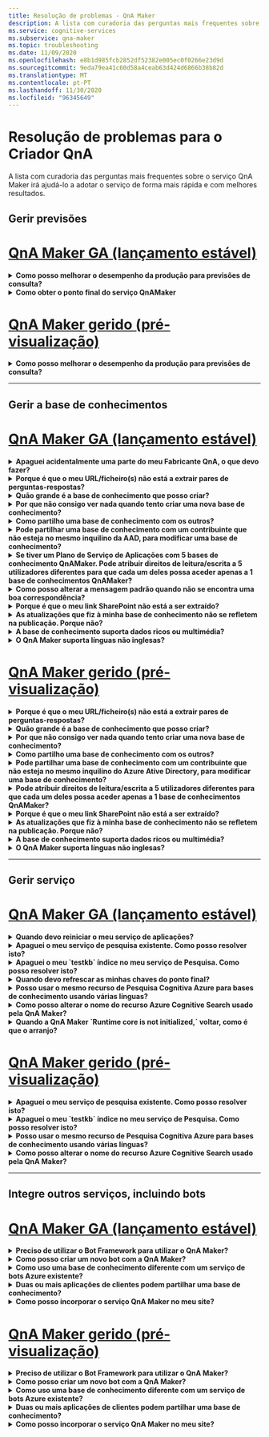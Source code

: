 ```yaml
---
title: Resolução de problemas - QnA Maker
description: A lista com curadoria das perguntas mais frequentes sobre o serviço QnA Maker irá ajudá-lo a adotar o serviço de forma mais rápida e com melhores resultados.
ms.service: cognitive-services
ms.subservice: qna-maker
ms.topic: troubleshooting
ms.date: 11/09/2020
ms.openlocfilehash: e8b1d985fcb2852df52382e005ec0f0266e23d9d
ms.sourcegitcommit: 9eda79ea41c60d58a4ceab63d424d6866b38b82d
ms.translationtype: MT
ms.contentlocale: pt-PT
ms.lasthandoff: 11/30/2020
ms.locfileid: "96345649"
---
```

# <a name="troubleshooting-for-qna-maker"></a>Resolução de problemas para o Criador QnA

A lista com curadoria das perguntas mais frequentes sobre o serviço QnA Maker irá ajudá-lo a adotar o serviço de forma mais rápida e com melhores resultados.

<a name="how-to-get-the-qnamaker-service-hostname"></a>

## <a name="manage-predictions"></a>Gerir previsões

# <a name="qna-maker-ga-stable-release"></a>[QnA Maker GA (lançamento estável)](#tab/v1)

<details>
<summary><b>Como posso melhorar o desempenho da produção para previsões de consulta?</b></summary>

**Resposta**: Os problemas de desempenho de produção indicam que precisa de aumentar tanto para o seu serviço de Aplicação como para a sua Pesquisa Cognitiva. Considere adicionar uma réplica à sua Pesquisa Cognitiva para melhorar o desempenho.

Saiba mais sobre [os níveis de preços.](Concepts/azure-resources.md)
</details>

<details>
<summary><b>Como obter o ponto final do serviço QnAMaker</b></summary>

**Resposta**: O ponto final do serviço QnAMaker é útil para depurar propósitos quando contacte o Suporte QnAMaker ou o UserVoice. O ponto final é um URL neste formulário: `https://your-resource-name.azurewebsites.net` .

1. Aceda ao seu serviço QnAMaker (grupo de recursos) no [portal Azure](https://portal.azure.com)

    ![Grupo de recursos QnAMaker Azure no portal Azure](./media/qnamaker-how-to-troubleshoot/qnamaker-azure-resourcegroup.png)

1. Selecione o Serviço de Aplicações associado ao recurso QnA Maker. Normalmente, os nomes são os mesmos.

     ![Selecione O Serviço de Aplicações QnAMaker](./media/qnamaker-how-to-troubleshoot/qnamaker-azure-appservice.png)

1. O URL de ponto final está disponível na secção Visão Geral

    ![Ponto final do QnAMaker](./media/qnamaker-how-to-troubleshoot/qnamaker-azure-gethostname.png)

</details>

# <a name="qna-maker-managed-preview-release"></a>[QnA Maker gerido (pré-visualização)](#tab/v2)

<details>
<summary><b>Como posso melhorar o desempenho da produção para previsões de consulta?</b></summary>

**Resposta**: Os problemas de desempenho de produção indicam que precisa de aumentar a sua Pesquisa Cognitiva. Considere adicionar uma réplica à sua Pesquisa Cognitiva para melhorar o desempenho.

Saiba mais sobre [os níveis de preços.](Concepts/azure-resources.md)
</details>

---

## <a name="manage-the-knowledge-base"></a>Gerir a base de conhecimentos

# <a name="qna-maker-ga-stable-release"></a>[QnA Maker GA (lançamento estável)](#tab/v1)

<details>
<summary><b>Apaguei acidentalmente uma parte do meu Fabricante QnA, o que devo fazer?</b></summary>

**Resposta**: Não elimine nenhum dos serviços Azure criados juntamente com o recurso QnA Maker, como Search ou Web App. Estes são necessários para que o QnA Maker funcione, se eliminar um, o QnA Maker deixará de funcionar corretamente.

Todos os deletes são permanentes, incluindo pares de perguntas e respostas, ficheiros, URLs, perguntas e respostas personalizadas, bases de conhecimento ou recursos Azure. Certifique-se de que exporta a sua base de conhecimento a partir da página **Definições** antes de eliminar qualquer parte da sua base de conhecimento.

</details>

<details>
<summary><b>Porque é que o meu URL/ficheiro(s) não está a extrair pares de perguntas-respostas?</b></summary>

**Resposta**: É possível que o QnA Maker não possa extrair automaticamente algum conteúdo de perguntas e respostas (QnA) a partir de URLs FAQ válidos. Nesses casos, pode colar o conteúdo do QnA num ficheiro .txt e ver se a ferramenta pode ingerir. Em alternativa, pode adicionar conteúdo editorialmente à sua base de conhecimento através do [portal QnA Maker](https://qnamaker.ai).

</details>

<details>
<summary><b>Quão grande é a base de conhecimento que posso criar?</b></summary>

**Resposta**: O tamanho da base de conhecimento depende da pesquisa SKU of Azure que escolher ao criar o serviço QnA Maker. Leia [aqui](./concepts/azure-resources.md) para mais detalhes.

</details>

<details>
<summary><b>Por que não consigo ver nada quando tento criar uma nova base de conhecimento?</b></summary>

**Resposta**: Ainda não criou nenhum serviço da QnA Maker em Azure. Leia [aqui](./How-To/set-up-qnamaker-service-azure.md) para aprender a fazer isso.

</details>

<details>
<summary><b>Como partilho uma base de conhecimento com os outros?</b></summary>

**Resposta**: A partilha funciona ao nível de um serviço QnA Maker, ou seja, todas as bases de conhecimento do serviço serão partilhadas. Leia [aqui](./index.yml) como colaborar numa base de conhecimento.

</details>

<details>
<summary><b>Pode partilhar uma base de conhecimento com um contribuinte que não esteja no mesmo inquilino da AAD, para modificar uma base de conhecimento?</b></summary>

**Resposta**: A partilha baseia-se no controlo de acesso baseado em funções Azure (Azure RBAC). Se puder partilhar _qualquer_ recurso em Azure com outro utilizador, também pode partilhar o QnA Maker.

</details>

<details>
<summary><b>Se tiver um Plano de Serviço de Aplicações com 5 bases de conhecimento QnAMaker. Pode atribuir direitos de leitura/escrita a 5 utilizadores diferentes para que cada um deles possa aceder apenas a 1 base de conhecimentos QnAMaker?</b></summary>

**Resposta**: Pode partilhar um serviço QnAMaker inteiro, não bases de conhecimento individuais.

</details>

<details>
<summary><b>Como posso alterar a mensagem padrão quando não se encontra uma boa correspondência?</b></summary>

**Resposta**: A mensagem predefinida faz parte das definições do seu serviço de Aplicação.
- Aceda ao seu recurso de serviço app no portal Azure

![serviço de app do qnamaker](./media/qnamaker-faq/qnamaker-resource-list-appservice.png)
- Clique na opção **Definições**

![qnamaker configurações de serviço de aplicativos](./media/qnamaker-faq/qnamaker-appservice-settings.png)
- Alterar o valor da definição **defaultAnswer**
- Reinicie o seu serviço de Aplicação

![qnamaker appservice reiniciar](./media/qnamaker-faq/qnamaker-appservice-restart.png)


</details>

<details>
<summary><b>Porque é que o meu link SharePoint não está a ser extraído?</b></summary>

**Resposta**: Consulte [as localizações da fonte de dados](./concepts/data-sources-and-content.md#data-source-locations) para obter mais informações.

</details>

<details>
<summary><b>As atualizações que fiz à minha base de conhecimento não se refletem na publicação. Porque não?</b></summary>

**Resposta**: Todas as operações de edição, seja numa atualização, teste ou definição de tabela, têm de ser guardadas antes de poderem ser publicadas. Certifique-se de que **clica** no botão Guardar e treinar após cada operação de edição.

</details>

<details>
<summary><b>A base de conhecimento suporta dados ricos ou multimédia?</b></summary>

**Resposta**:

#### <a name="multimedia-auto-extraction-for-files-and-urls"></a>Extração automática multimédia para ficheiros e URLs

* URLS - capacidade limitada de conversão HTML-para-Markdown.
* Ficheiros - não suportados

#### <a name="answer-text-in-markdown"></a>Texto de resposta em marcação
Uma vez que os pares QnA estejam na base de conhecimento, você pode editar o texto de marcação de uma resposta para incluir links para os meios de comunicação disponíveis a partir de URLs públicos.


</details>

<details>
<summary><b>O QnA Maker suporta línguas não inglesas?</b></summary>

**Resposta**: Ver mais detalhes sobre [línguas apoiadas.](./overview/language-support.md)

Se tiver conteúdo de vários idiomas, certifique-se de criar um serviço separado para cada idioma.

</details>

# <a name="qna-maker-managed-preview-release"></a>[QnA Maker gerido (pré-visualização)](#tab/v2)

<details>
<summary><b>Porque é que o meu URL/ficheiro(s) não está a extrair pares de perguntas-respostas?</b></summary>

**Resposta**: É possível que o QnA Maker não possa extrair automaticamente algum conteúdo de perguntas e respostas (QnA) a partir de URLs FAQ válidos. Nesses casos, pode colar o conteúdo do QnA num ficheiro .txt e ver se a ferramenta pode ingerir. Em alternativa, pode adicionar conteúdo editorialmente à sua base de conhecimento através do [portal QnA Maker](https://qnamaker.ai).

</details>

<details>
<summary><b>Quão grande é a base de conhecimento que posso criar?</b></summary>

**Resposta**: O tamanho da base de conhecimento depende da pesquisa SKU of Azure que escolher ao criar o serviço QnA Maker. Leia [aqui](./concepts/azure-resources.md) para mais detalhes.

</details>

<details>
<summary><b>Por que não consigo ver nada quando tento criar uma nova base de conhecimento?</b></summary>

**Resposta**: Ainda não criou nenhum serviço da QnA Maker em Azure. Leia [aqui](./How-To/set-up-qnamaker-service-azure.md) para aprender a fazer isso.

</details>

<details>
<summary><b>Como partilho uma base de conhecimento com os outros?</b></summary>

**Resposta**: A partilha funciona ao nível de um serviço QnA Maker, ou seja, todas as bases de conhecimento do serviço serão partilhadas. Leia [aqui](./index.yml) como colaborar numa base de conhecimento.

</details>

<details>
<summary><b>Pode partilhar uma base de conhecimento com um contribuinte que não esteja no mesmo inquilino do Azure Ative Directory, para modificar uma base de conhecimento?</b></summary>

**Resposta**: A partilha baseia-se no controlo de acesso baseado em funções Azure (Azure RBAC). Se puder partilhar _qualquer_ recurso em Azure com outro utilizador, também pode partilhar o QnA Maker.

</details>

<details>
<summary><b>Pode atribuir direitos de leitura/escrita a 5 utilizadores diferentes para que cada um deles possa aceder apenas a 1 base de conhecimentos QnAMaker?</b></summary>

**Resposta**: Pode partilhar um serviço QnAMaker inteiro, não bases de conhecimento individuais.

</details>

<details>
<summary><b>Porque é que o meu link SharePoint não está a ser extraído?</b></summary>

**Resposta**: Consulte [as localizações da fonte de dados](./concepts/data-sources-and-content.md#data-source-locations) para obter mais informações.

</details>

<details>
<summary><b>As atualizações que fiz à minha base de conhecimento não se refletem na publicação. Porque não?</b></summary>

**Resposta**: Todas as operações de edição, seja numa atualização, teste ou definição de tabela, têm de ser guardadas antes de poderem ser publicadas. Certifique-se de que **clica** no botão Guardar e treinar após cada operação de edição.

</details>

<details>
<summary><b>A base de conhecimento suporta dados ricos ou multimédia?</b></summary>

**Resposta**:

#### <a name="multimedia-auto-extraction-for-files-and-urls"></a>Extração automática multimédia para ficheiros e URLs

* URLS - capacidade limitada de conversão HTML-para-Markdown.
* Ficheiros - não suportados

#### <a name="answer-text-in-markdown"></a>Texto de resposta em marcação
Uma vez que os pares QnA estejam na base de conhecimento, você pode editar o texto de marcação de uma resposta para incluir links para os meios de comunicação disponíveis a partir de URLs públicos.


</details>

<details>
<summary><b>O QnA Maker suporta línguas não inglesas?</b></summary>

**Resposta**: Ver mais detalhes sobre [línguas apoiadas.](./overview/language-support.md)

Se tiver conteúdo de vários idiomas, certifique-se de criar um serviço separado para cada idioma.

</details>

---

## <a name="manage-service"></a>Gerir serviço

# <a name="qna-maker-ga-stable-release"></a>[QnA Maker GA (lançamento estável)](#tab/v1)

<details>
<summary><b>Quando devo reiniciar o meu serviço de aplicações?</b></summary>

**Resposta**: Refresque o seu serviço de aplicações quando o ícone de precaução estiver ao lado do valor da versão para a base de conhecimento na tabela **de teclas Endpoint** na [página](https://www.qnamaker.ai/UserSettings) **Definições** do Utilizador .

</details>

<details>
<summary><b>Apaguei o meu serviço de pesquisa existente. Como posso resolver isto?</b></summary>

**Resposta**: Se eliminar um índice de Pesquisa Cognitiva Azure, a operação é final e o índice não pode ser recuperado.

</details>

<details>
<summary><b>Apaguei o meu `testkb` índice no meu serviço de Pesquisa. Como posso resolver isto?</b></summary>

**Resposta:** Os seus dados antigos não podem ser recuperados. Crie um novo recurso QnA Maker e crie novamente a sua base de conhecimento.

</details>

<details>
<summary><b>Quando devo refrescar as minhas chaves do ponto final?</b></summary>

**Resposta:** Refresque as chaves do ponto final se suspeitar que foram comprometidas.

</details>

<details>
<summary><b>Posso usar o mesmo recurso de Pesquisa Cognitiva Azure para bases de conhecimento usando várias línguas?</b></summary>

**Resposta**: Para utilizar várias bases linguísticas e múltiplas bases de conhecimento, o utilizador tem de criar um recurso QnA Maker para cada idioma. Isto criará um serviço de pesquisa Azure separado por idioma. Misturar diferentes bases de conhecimento de linguagem num único serviço de pesquisa Azure resultará numa relevância degradada dos resultados.

</details>

<details>
<summary><b>Como posso alterar o nome do recurso Azure Cognitive Search usado pela QnA Maker?</b></summary>

**Resposta**: O nome do recurso Azure Cognitive Search é o nome de recurso do QnA Maker com algumas letras aleatórias anexadas no final. Isto torna difícil distinguir entre múltiplos recursos de pesquisa para o QnA Maker. Crie um serviço de pesquisa separado (nomeando-o como gostaria) e conecte-o ao seu Serviço QnA. Os passos são semelhantes aos passos que precisa de fazer para [atualizar uma pesquisa do Azure.](How-To/set-up-qnamaker-service-azure.md#upgrade-the-azure-cognitive-search-service)

</details>

<details>
<summary><b>Quando a QnA Maker `Runtime core is not initialized,` voltar, como é que o arranjo?</b></summary>

**Resposta**: O espaço do disco para o seu serviço de aplicações pode estar cheio. Passos para corrigir o seu espaço em disco:

1. No [portal Azure,](https://portal.azure.com)selecione o seu serviço de App do Criador QnA e, em seguida, pare o serviço.
1. Enquanto ainda está no serviço app, selecione **Ferramentas de Desenvolvimento,** em seguida, **Ferramentas Avançadas,** em seguida, **Vá**. Isto abre uma nova janela do navegador.
1. Selecione **a consola Debug** e, em seguida, **CMD** para abrir uma ferramenta de linha de comando.
1. Navegue para o _site/wwwroot/Data/QnAMaker/diretório._
1. Remova todas as pastas cujo nome começa `rd` por .

    **Não elimine** o seguinte:

    * KbIdToRankerMappings.txt arquivo
    * EndpointSettings.jsno arquivo
    * Pasta EndpointKeys

1. Inicie o serviço app.
1. Aceda à sua base de conhecimentos para verificar se funciona agora.

</details>

# <a name="qna-maker-managed-preview-release"></a>[QnA Maker gerido (pré-visualização)](#tab/v2)


<details>
<summary><b>Apaguei o meu serviço de pesquisa existente. Como posso resolver isto?</b></summary>

**Resposta**: Se eliminar um índice de Pesquisa Cognitiva Azure, a operação é final e o índice não pode ser recuperado.

</details>

<details>
<summary><b>Apaguei o meu `testkb` índice no meu serviço de Pesquisa. Como posso resolver isto?</b></summary>

**Resposta:** Os seus dados antigos não podem ser recuperados. Crie um novo recurso QnA Maker e crie novamente a sua base de conhecimento.

</details>

<details>
<summary><b>Posso usar o mesmo recurso de Pesquisa Cognitiva Azure para bases de conhecimento usando várias línguas?</b></summary>

**Resposta**: Para utilizar várias bases linguísticas e múltiplas bases de conhecimento, o utilizador tem de criar um recurso QnA Maker para cada idioma. Isto criará um serviço de pesquisa Azure separado por idioma. Misturar diferentes bases de conhecimento de linguagem num único serviço de pesquisa Azure resultará numa relevância degradada dos resultados.

</details>

<details>
<summary><b>Como posso alterar o nome do recurso Azure Cognitive Search usado pela QnA Maker?</b></summary>

**Resposta**: O nome do recurso Azure Cognitive Search é o nome de recurso do QnA Maker com algumas letras aleatórias anexadas no final. Isto torna difícil distinguir entre múltiplos recursos de pesquisa para o QnA Maker. Crie um serviço de pesquisa separado (nomeando-o como gostaria) e conecte-o ao seu Serviço QnA. Os passos são semelhantes aos passos que precisa de fazer para [atualizar uma pesquisa do Azure.](How-To/set-up-qnamaker-service-azure.md#upgrade-the-azure-cognitive-search-service)

</details>

---

## <a name="integrate-with-other-services-including-bots"></a>Integre outros serviços, incluindo bots

# <a name="qna-maker-ga-stable-release"></a>[QnA Maker GA (lançamento estável)](#tab/v1)

<details>
<summary><b>Preciso de utilizar o Bot Framework para utilizar o QnA Maker?</b></summary>

**Resposta**: Não, não precisa de utilizar a [Estrutura bot](https://github.com/Microsoft/botbuilder-dotnet) com o Fabricante QnA. No entanto, o QnA Maker é oferecido como um dos vários modelos no [Azure Bot Service](/azure/bot-service/?preserve-view=true&view=azure-bot-service-4.0). O Bot Service permite o rápido desenvolvimento inteligente de bots através do Microsoft Bot Framework, e funciona num ambiente sem servidor.

</details>

<details>
<summary><b>Como posso criar um novo bot com a QnA Maker?</b></summary>

**Resposta**: Siga as instruções [desta](./Quickstarts/create-publish-knowledge-base.md) documentação para criar o seu Bot com o Serviço Azure Bot.

</details>

<details>
<summary><b>Como uso uma base de conhecimento diferente com um serviço de bots Azure existente?</b></summary>

**Resposta**: Precisa de ter as seguintes informações sobre a sua base de conhecimentos:

* Identificação da base de conhecimento.
* O nome de subdomínio personalizado da base de conhecimento publicado, conhecido como `host` , encontrado na página De **Definições** após a sua publicação.
* A chave de ponto final publicada da base de conhecimento - encontrada na página **Definições** após a sua publicação.

Com esta informação, aceda ao serviço de aplicações do seu bot no portal Azure. Em **Definições -> configurações de configuração -> configurações de aplicação**, altere esses valores.

A chave final da base de conhecimento está rotulada `QnAAuthkey` no serviço ABS.

</details>

<details>
<summary><b>Duas ou mais aplicações de clientes podem partilhar uma base de conhecimento?</b></summary>

**Resposta**: Sim, a base de conhecimento pode ser questionada a partir de qualquer número de clientes. Se a resposta da base de conhecimento parecer lenta ou de tempo, considere a atualização do nível de serviço para o serviço de aplicações associado à base de conhecimento.

</details>

<details>
<summary><b>Como posso incorporar o serviço QnA Maker no meu site?</b></summary>

**Resposta**: Siga estes passos para incorporar o serviço QnA Maker como um controlo de chat web no seu website:

1. Crie o seu bot FAQ seguindo as instruções [aqui.](./Quickstarts/create-publish-knowledge-base.md)
2. Ativar o chat web seguindo os passos [aqui](/azure/bot-service/bot-service-channel-connect-webchat)

</details>

# <a name="qna-maker-managed-preview-release"></a>[QnA Maker gerido (pré-visualização)](#tab/v2)


<details>
<summary><b>Preciso de utilizar o Bot Framework para utilizar o QnA Maker?</b></summary>

**Resposta**: Não, não precisa de utilizar a [Estrutura bot](https://github.com/Microsoft/botbuilder-dotnet) com o Fabricante QnA. No entanto, o QnA Maker é oferecido como um dos vários modelos no [Azure Bot Service](/azure/bot-service/?preserve-view=true&view=azure-bot-service-4.0). O Bot Service permite o rápido desenvolvimento inteligente de bots através do Microsoft Bot Framework, e funciona num ambiente sem servidor.

</details>

<details>
<summary><b>Como posso criar um novo bot com a QnA Maker?</b></summary>

**Resposta**: Siga as instruções [desta](./Quickstarts/create-publish-knowledge-base.md) documentação para criar o seu Bot com o Serviço Azure Bot.

</details>

<details>
<summary><b>Como uso uma base de conhecimento diferente com um serviço de bots Azure existente?</b></summary>

**Resposta**: Precisa de ter as seguintes informações sobre a sua base de conhecimentos:

* Identificação da base de conhecimento.
* O nome de subdomínio personalizado da base de conhecimento publicado, conhecido como `host` , encontrado na página De **Definições** após a sua publicação.
* A chave de ponto final publicada da base de conhecimento - encontrada na página **Definições** após a sua publicação.

Com esta informação, aceda ao serviço de aplicações do seu bot no portal Azure. Em **Definições -> configurações de configuração -> configurações de aplicação**, altere esses valores.

A chave final da base de conhecimento está rotulada `QnAAuthkey` no serviço ABS.

</details>

<details>
<summary><b>Duas ou mais aplicações de clientes podem partilhar uma base de conhecimento?</b></summary>

**Resposta**: Sim, a base de conhecimento pode ser questionada a partir de qualquer número de clientes. Se a resposta da base de conhecimento parecer lenta ou de tempo, considere a atualização do nível de serviço para o serviço de aplicações associado à base de conhecimento.

</details>

<details>
<summary><b>Como posso incorporar o serviço QnA Maker no meu site?</b></summary>

**Resposta**: Siga estes passos para incorporar o serviço QnA Maker como um controlo de chat web no seu website:

1. Crie o seu bot FAQ seguindo as instruções [aqui.](./Quickstarts/create-publish-knowledge-base.md)
2. Ativar o chat web seguindo os passos [aqui](/azure/bot-service/bot-service-channel-connect-webchat)

---

## <a name="data-storage"></a>Armazenamento de dados

# <a name="qna-maker-ga-stable-release"></a>[QnA Maker GA (lançamento estável)](#tab/v1)

<details>
<summary><b>Que dados são armazenados e onde é armazenado?</b></summary>

**Resposta**:

Ao criar o seu serviço QnA Maker, selecionou uma região Azure. As suas bases de conhecimento e ficheiros de registo estão armazenados nesta região.

</details>

# <a name="qna-maker-managed-preview-release"></a>[QnA Maker gerido (pré-visualização)](#tab/v2)

<details>
<summary><b>Que dados são armazenados e onde é armazenado?</b></summary>

**Resposta**:

Ao criar o seu serviço QnA Maker, selecionou uma região Azure. As suas bases de conhecimento e ficheiros de registo estão armazenados nesta região.

</details>

---
